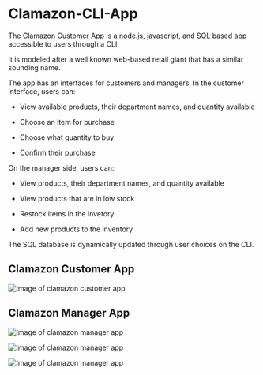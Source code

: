 # Clamazon-CLI-App

The Clamazon Customer App is a node.js, javascript, and SQL based app accessible to users through a CLI. 

It is modeled after a well known web-based retail giant that has a similar sounding name. 

The app has an interfaces for customers and managers. In the customer interface, users can:
 
* View available products, their department names, and quantity available

* Choose an item for purchase

* Choose what quantity to buy

* Confirm their purchase

On the manager side, users can:
 
* View products, their department names, and quantity available

* View products that are in low stock

* Restock items in the invetory

* Add new products to the inventory

The SQL database is dynamically updated through user choices on the CLI.

## Clamazon Customer App

![Image of clamazon customer app](http://i301.photobucket.com/albums/nn65/reversethis/Screen%20Shot%202017-07-22%20at%2010.50.34%20PM_1.png)

## Clamazon Manager App

![Image of clamazon manager app](http://i301.photobucket.com/albums/nn65/reversethis/Screen%20Shot%202017-07-22%20at%2010.51.06%20PM_1.png)

![Image of clamazon manager app](http://i301.photobucket.com/albums/nn65/reversethis/Screen%20Shot%202017-07-22%20at%2010.50.34%20PM.png)

![Image of clamazon manager app](http://i301.photobucket.com/albums/nn65/reversethis/Screen%20Shot%202017-07-22%20at%2010.51.37%20PM.png)
